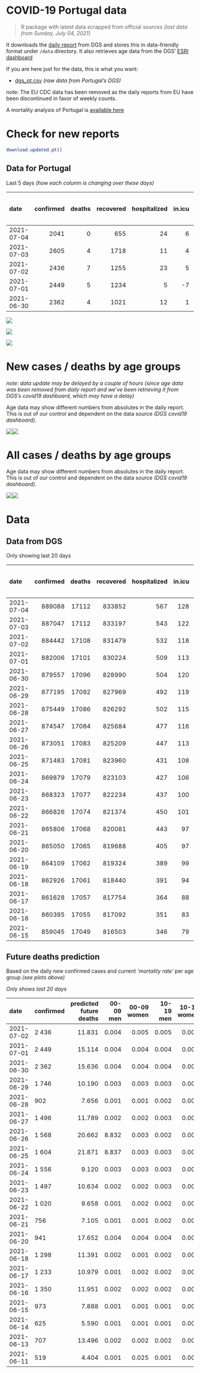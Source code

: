 COVID-19 Portugal data
================

> R package with latest data scrapped from official sources *(last data
> from Sunday, July 04, 2021)*

It downloads the [daily
report](https://covid19.min-saude.pt/relatorio-de-situacao/) from DGS
and stores this in data-friendly format under `/data` directory. It also
retrieves age data from the DGS’ [ESRI
dashboard](https://covid19.min-saude.pt/ponto-de-situacao-atual-em-portugal/)

If you are here just for the data, this is what you want:

-   [dgs\_pt.csv](raw/master/data/dgs_pt.csv) *(raw data from Portugal’s
    DGS)*

note: The EU CDC data has been removed as the daily reports from EU have
been discontinued in favor of weekly counts.

A mortality analysis of Portugal is [available
here](https://averissimo.github.io/covid19-analysis/mortality.html)

# Check for new reports

``` r
download.updated.pt()
```

## Data for Portugal

Last 5 days *(how each column is changing over these days)*

| date       | confirmed | deaths | recovered | hospitalized | in.icu | first vaccine | second vaccine | confirmed m 00-09 | confirmed w 00-09 | confirmed m 10-19 | confirmed w 10-19 | confirmed m 20-29 | confirmed w 20-29 | confirmed m 30-39 | confirmed w 30-39 | confirmed m 40-49 | confirmed w 40-49 | confirmed m 50-59 | confirmed w 50-59 | confirmed m 60-69 | confirmed w 60-69 | confirmed m 70-79 | confirmed w 70-79 | confirmed m 80+ | confirmed w 80+ | death m 00-09 | death w 00-09 | death m 10-19 | death w 10-19 | death m 20-29 | death w 20-29 | death m 30-39 | death w 30-39 | death m 40-49 | death w 40-49 | death m 50-59 | death w 50-59 | death m 60-69 | death w 60-69 | death m 70-79 | death w 70-79 | death m 80+ | death w 80+ |
|:-----------|----------:|-------:|----------:|-------------:|-------:|--------------:|---------------:|------------------:|------------------:|------------------:|------------------:|------------------:|------------------:|------------------:|------------------:|------------------:|------------------:|------------------:|------------------:|------------------:|------------------:|------------------:|------------------:|----------------:|----------------:|--------------:|--------------:|--------------:|--------------:|--------------:|--------------:|--------------:|--------------:|--------------:|--------------:|--------------:|--------------:|--------------:|--------------:|--------------:|--------------:|------------:|------------:|
| 2021-07-04 |      2041 |      0 |       655 |           24 |      6 |         72211 |          66304 |                NA |                NA |                NA |                NA |                NA |                NA |                NA |                NA |                NA |                NA |                NA |                NA |                NA |                NA |                NA |                NA |              NA |              NA |            NA |            NA |            NA |            NA |            NA |            NA |            NA |            NA |            NA |            NA |            NA |            NA |            NA |            NA |            NA |            NA |          NA |          NA |
| 2021-07-03 |      2605 |      4 |      1718 |           11 |      4 |         83204 |          83003 |                NA |                NA |                NA |                NA |                NA |                NA |                NA |                NA |                NA |                NA |                NA |                NA |                NA |                NA |                NA |                NA |              NA |              NA |            NA |            NA |            NA |            NA |            NA |            NA |            NA |            NA |            NA |            NA |            NA |            NA |            NA |            NA |            NA |            NA |          NA |          NA |
| 2021-07-02 |      2436 |      7 |      1255 |           23 |      5 |         93610 |          90771 |               108 |               116 |               198 |               174 |               346 |               296 |               251 |               211 |               181 |               172 |                88 |                91 |                53 |                54 |                23 |                38 |              12 |              18 |             0 |             0 |             0 |             0 |             0 |             0 |             0 |             0 |             0 |             0 |             0 |             0 |             0 |             0 |             2 |             0 |           4 |           1 |
| 2021-07-01 |      2449 |      5 |      1234 |            5 |     -7 |        142847 |         138581 |                95 |               107 |               156 |               144 |               323 |               313 |               224 |               212 |               176 |               221 |                96 |               118 |                58 |                66 |                42 |                42 |              13 |              25 |             0 |             0 |             0 |             0 |             0 |             0 |             0 |             0 |             0 |             0 |             0 |             0 |             0 |             1 |             2 |             0 |           1 |           1 |
| 2021-06-30 |      2362 |      4 |      1021 |           12 |      1 |        121176 |          97551 |               106 |                92 |               148 |               182 |               300 |               244 |               214 |               193 |               195 |               212 |               116 |               117 |                53 |                60 |                35 |                40 |              20 |              23 |             0 |             0 |             0 |             0 |             0 |             0 |             0 |             0 |             0 |             0 |             0 |             0 |             0 |             0 |             1 |             0 |           0 |           3 |

![](README_files/figure-gfm/totals-1.svg)<!-- -->

![](README_files/figure-gfm/differential-1.svg)<!-- -->

![](README_files/figure-gfm/differential_7days-1.svg)<!-- -->

# New cases / deaths by age groups

*note: data update may be delayed by a couple of hours (since age data
was been removed from daily report and we’ve been retrieving it from
DGS’s covid19 dashboard, which may have a delay)*

Age data may show different numbers from absolutes in the daily report.
This is out of our control and dependent on the data source *(DGS
covid19 dashboard)*.

![](README_files/figure-gfm/new_cases_deaths-1.svg)<!-- -->![](README_files/figure-gfm/new_cases_deaths-2.svg)<!-- -->

# All cases / deaths by age groups

Age data may show different numbers from absolutes in the daily report.
This is out of our control and dependent on the data source *(DGS
covid19 dashboard)*.

![](README_files/figure-gfm/total_cases_deaths-1.svg)<!-- -->![](README_files/figure-gfm/total_cases_deaths-2.svg)<!-- -->

# Data

## Data from DGS

Only showing last 20 days

| date       | confirmed | deaths | recovered | hospitalized | in.icu | confirmed m 00-09 | confirmed w 00-09 | confirmed m 10-19 | confirmed w 10-19 | confirmed m 20-29 | confirmed w 20-29 | confirmed m 30-39 | confirmed w 30-39 | confirmed m 40-49 | confirmed w 40-49 | confirmed m 50-59 | confirmed w 50-59 | confirmed m 60-69 | confirmed w 60-69 | confirmed m 70-79 | confirmed w 70-79 | confirmed m 80+ | confirmed w 80+ | death m 00-09 | death w 00-09 | death m 10-19 | death w 10-19 | death m 20-29 | death w 20-29 | death m 30-39 | death w 30-39 | death m 40-49 | death w 40-49 | death m 50-59 | death w 50-59 | death m 60-69 | death w 60-69 | death m 70-79 | death w 70-79 | death m 80+ | death w 80+ | first vaccine | second vaccine |
|:-----------|----------:|-------:|----------:|-------------:|-------:|------------------:|------------------:|------------------:|------------------:|------------------:|------------------:|------------------:|------------------:|------------------:|------------------:|------------------:|------------------:|------------------:|------------------:|------------------:|------------------:|----------------:|----------------:|--------------:|--------------:|--------------:|--------------:|--------------:|--------------:|--------------:|--------------:|--------------:|--------------:|--------------:|--------------:|--------------:|--------------:|--------------:|--------------:|------------:|------------:|--------------:|---------------:|
| 2021-07-04 |    889088 |  17112 |    833852 |          567 |    128 |                NA |                NA |                NA |                NA |                NA |                NA |                NA |                NA |                NA |                NA |                NA |                NA |                NA |                NA |                NA |                NA |              NA |              NA |            NA |            NA |            NA |            NA |            NA |            NA |            NA |            NA |            NA |            NA |            NA |            NA |            NA |            NA |            NA |            NA |          NA |          NA |       5662065 |        3398503 |
| 2021-07-03 |    887047 |  17112 |    833197 |          543 |    122 |                NA |                NA |                NA |                NA |                NA |                NA |                NA |                NA |                NA |                NA |                NA |                NA |                NA |                NA |                NA |                NA |              NA |              NA |            NA |            NA |            NA |            NA |            NA |            NA |            NA |            NA |            NA |            NA |            NA |            NA |            NA |            NA |            NA |            NA |          NA |          NA |       5589854 |        3332199 |
| 2021-07-02 |    884442 |  17108 |    831479 |          532 |    118 |             25354 |             24174 |             41773 |             42025 |             61311 |             68101 |             59297 |             69039 |             65479 |             81472 |             57223 |             72394 |             42397 |             46309 |             26962 |             30199 |           23496 |           46950 |             1 |             1 |             1 |             1 |             7 |             5 |            24 |            20 |            92 |            63 |           335 |           136 |          1074 |           467 |          2295 |          1358 |        5152 |        6076 |       5506650 |        3249196 |
| 2021-07-01 |    882006 |  17101 |    830224 |          509 |    113 |             25246 |             24058 |             41575 |             41851 |             60965 |             67805 |             59046 |             68828 |             65298 |             81300 |             57135 |             72303 |             42344 |             46255 |             26939 |             30161 |           23484 |           46932 |             1 |             1 |             1 |             1 |             7 |             5 |            24 |            20 |            92 |            63 |           335 |           136 |          1074 |           467 |          2293 |          1358 |        5148 |        6075 |       5413040 |        3158425 |
| 2021-06-30 |    879557 |  17096 |    828990 |          504 |    120 |             25151 |             23951 |             41419 |             41707 |             60642 |             67492 |             58822 |             68616 |             65122 |             81079 |             57039 |             72185 |             42286 |             46189 |             26897 |             30119 |           23471 |           46907 |             1 |             1 |             1 |             1 |             7 |             5 |            24 |            20 |            92 |            63 |           335 |           136 |          1074 |           466 |          2291 |          1358 |        5147 |        6074 |       5270193 |        3019844 |
| 2021-06-29 |    877195 |  17092 |    827969 |          492 |    119 |             25045 |             23859 |             41271 |             41525 |             60342 |             67248 |             58608 |             68423 |             64927 |             80867 |             56923 |             72068 |             42233 |             46129 |             26862 |             30079 |           23451 |           46884 |             1 |             1 |             1 |             1 |             7 |             5 |            24 |            20 |            92 |            63 |           335 |           136 |          1074 |           466 |          2290 |          1358 |        5147 |        6071 |       5149017 |        2922293 |
| 2021-06-28 |    875449 |  17086 |    826292 |          502 |    115 |             24968 |             23794 |             41156 |             41404 |             60133 |             67060 |             58440 |             68262 |             64773 |             80716 |             56853 |             71981 |             42190 |             46082 |             26834 |             30051 |           23442 |           46869 |             1 |             1 |             1 |             1 |             7 |             5 |            24 |            20 |            92 |            63 |           335 |           136 |          1074 |           465 |          2289 |          1357 |        5146 |        6069 |       5086547 |        2870076 |
| 2021-06-27 |    874547 |  17084 |    825684 |          477 |    116 |             24947 |             23775 |             41088 |             41334 |             60041 |             66962 |             58357 |             68173 |             64694 |             80650 |             56799 |             71928 |             42165 |             46051 |             26824 |             30036 |           23432 |           46851 |             1 |             1 |             1 |             1 |             7 |             5 |            24 |            20 |            92 |            63 |           334 |           136 |          1074 |           465 |          2289 |          1357 |        5146 |        6068 |       5048460 |        2854857 |
| 2021-06-26 |    873051 |  17083 |    825209 |          447 |    113 |             24884 |             23716 |             40972 |             41241 |             59863 |             66802 |             58238 |             68047 |             64577 |             80513 |             56728 |             71843 |             42122 |             46002 |             26809 |             30015 |           23413 |           46829 |             1 |             1 |             1 |             1 |             7 |             5 |            24 |            20 |            92 |            63 |           334 |           136 |          1073 |           465 |          2289 |          1357 |        5146 |        6068 |       4987437 |        2817796 |
| 2021-06-25 |    871483 |  17081 |    823960 |          431 |    108 |            248816 |             23641 |             40872 |             41144 |             59690 |             66642 |             58085 |             67899 |             64458 |             80368 |             56658 |             71747 |             42087 |             45970 |             26785 |             29989 |           23398 |           46805 |             1 |             1 |             1 |             1 |             7 |             5 |            24 |            20 |            92 |            63 |           334 |           136 |          1073 |           465 |          2289 |          1356 |        5145 |        6068 |       4922099 |        2773507 |
| 2021-06-24 |    869879 |  17079 |    823103 |          427 |    106 |             24756 |             23574 |             40746 |             41026 |             59533 |             66473 |             57961 |             67760 |             64327 |             80236 |             56577 |             71642 |             42052 |             45919 |             26745 |             29964 |           23380 |           46789 |             1 |             1 |             1 |             1 |             7 |             5 |            24 |            20 |            92 |            63 |           334 |           136 |          1073 |           465 |          2289 |          1356 |        5144 |        6067 |       4858850 |        2725370 |
| 2021-06-23 |    868323 |  17077 |    822234 |          437 |    100 |             24684 |             23498 |             40617 |             40902 |             59367 |             66326 |             57846 |             67618 |             64205 |             80080 |             56506 |             71574 |             42017 |             45857 |             26723 |             29939 |           23374 |           46771 |             1 |             1 |             1 |             1 |             7 |             5 |            24 |            20 |            92 |            63 |           334 |           136 |          1072 |           465 |          2289 |          1355 |        5144 |        6067 |       4798204 |        2675508 |
| 2021-06-22 |    866826 |  17074 |    821374 |          450 |    101 |             24625 |             23448 |             40493 |             40818 |             59185 |             66162 |             57714 |             67482 |             64080 |             79956 |             56427 |             71487 |             41985 |             45809 |             26704 |             29920 |           23358 |           46753 |             1 |             1 |             1 |             1 |             7 |             5 |            24 |            20 |            92 |            63 |           333 |           136 |          1072 |           465 |          2289 |          1355 |        5143 |        6066 |       4743032 |        2624060 |
| 2021-06-21 |    865806 |  17068 |    820081 |          443 |     97 |             24602 |             23409 |             40417 |             40754 |             59079 |             66042 |             57626 |             67398 |             63992 |             79870 |             56379 |             71422 |             41961 |             45778 |             26685 |             29898 |           23342 |           46738 |             1 |             1 |             1 |             1 |             7 |             5 |            24 |            20 |            92 |            63 |           333 |           136 |          1072 |           465 |          2287 |          1354 |        5140 |        6066 |       4727518 |        2608463 |
| 2021-06-20 |    865050 |  17065 |    819688 |          405 |     97 |             24578 |             23390 |             40350 |             40706 |             58987 |             65963 |             57579 |             67351 |             63927 |             79805 |             56329 |             71380 |             41938 |             45756 |             26660 |             29877 |           23334 |           46731 |             1 |             1 |             1 |             1 |             7 |             5 |            24 |            20 |            92 |            63 |           333 |           136 |          1072 |           465 |          2287 |          1352 |        5139 |        6066 |       4669305 |        2567766 |
| 2021-06-19 |    864109 |  17062 |    819324 |          389 |     99 |                NA |                NA |                NA |                NA |                NA |                NA |                NA |                NA |                NA |                NA |                NA |                NA |                NA |                NA |                NA |                NA |              NA |              NA |            NA |            NA |            NA |            NA |            NA |            NA |            NA |            NA |            NA |            NA |            NA |            NA |            NA |            NA |            NA |            NA |          NA |          NA |       4621946 |        2476648 |
| 2021-06-18 |    862926 |  17061 |    818440 |          391 |     94 |             24480 |             23302 |             40179 |             40538 |             58795 |             65691 |             57432 |             67185 |             63763 |             79646 |             56221 |             71249 |             41879 |             45680 |             26619 |             29843 |           23309 |           46704 |             1 |             1 |             1 |             1 |             7 |             5 |            24 |            20 |            92 |            63 |           333 |           136 |          1072 |           465 |          2287 |          1352 |        5139 |        6062 |       4598549 |        2449200 |
| 2021-06-17 |    861628 |  17057 |    817754 |          364 |     88 |             24430 |             23274 |             40089 |             40425 |             58664 |             65563 |             57302 |             67082 |             63654 |             79531 |             56152 |             71173 |             41855 |             45648 |             26589 |             29816 |           23295 |           46683 |             1 |             1 |             1 |             1 |             7 |             5 |            24 |            20 |            92 |            63 |           333 |           134 |          1072 |           464 |          2288 |          1353 |        5138 |        6060 |       4500125 |        2379304 |
| 2021-06-16 |    860395 |  17055 |    817092 |          351 |     83 |             24398 |             23219 |             39994 |             40350 |             58540 |             65443 |             57188 |             66969 |             63552 |             79437 |             56085 |             71077 |             41829 |             45598 |             26576 |             29806 |           23275 |           46660 |             1 |             1 |             1 |             1 |             7 |             5 |            24 |            20 |            92 |            63 |           333 |           134 |          1072 |           464 |          2288 |          1351 |        5138 |        6060 |       4438408 |        2329985 |
| 2021-06-15 |    859045 |  17049 |    816503 |          346 |     79 |             24352 |             23180 |             39903 |             40259 |             58382 |             65282 |             57057 |             66866 |             63453 |             79314 |             56033 |             70992 |             41785 |             45545 |             26569 |             29784 |           23262 |           46621 |             1 |             1 |             1 |             1 |             7 |             5 |            24 |            20 |            92 |            63 |           333 |           134 |          1072 |           464 |          2287 |          1349 |        5137 |        6048 |       4387691 |        2278284 |

## Future deaths prediction

Based on the daily new confirmed cases and current *‘mortality rate’*
per age group *(see plots above)*

*Only shows last 20 days*

| date       | confirmed | predicted future deaths | 00-09 men | 00-09 women | 10-19 men | 10-19 women | 20-29 men | 20-29 women | 30-39 men | 30-39 women | 40-49 men | 40-49 women | 50-59 men | 50-59 women | 60-69 men | 60-69 women | 70-79 men | 70-79 women | 80+ men | 80+ women |
|:-----------|:----------|------------------------:|----------:|------------:|----------:|------------:|----------:|------------:|----------:|------------:|----------:|------------:|----------:|------------:|----------:|------------:|----------:|------------:|--------:|----------:|
| 2021-07-02 | 2 436     |                  11.831 |     0.004 |       0.005 |     0.005 |       0.004 |     0.040 |       0.022 |     0.102 |       0.061 |     0.254 |       0.133 |     0.515 |       0.171 |     1.343 |       0.545 |     1.958 |       1.709 |   2.631 |     2.329 |
| 2021-07-01 | 2 449     |                  15.114 |     0.004 |       0.004 |     0.004 |       0.003 |     0.037 |       0.023 |     0.091 |       0.061 |     0.247 |       0.171 |     0.562 |       0.222 |     1.469 |       0.666 |     3.575 |       1.889 |   2.851 |     3.235 |
| 2021-06-30 | 2 362     |                  15.636 |     0.004 |       0.004 |     0.004 |       0.004 |     0.034 |       0.018 |     0.087 |       0.056 |     0.274 |       0.164 |     0.679 |       0.220 |     1.343 |       0.605 |     2.979 |       1.799 |   4.385 |     2.977 |
| 2021-06-29 | 1 746     |                  10.190 |     0.003 |       0.003 |     0.003 |       0.003 |     0.024 |       0.014 |     0.068 |       0.047 |     0.216 |       0.117 |     0.410 |       0.163 |     1.089 |       0.474 |     2.383 |       1.259 |   1.973 |     1.941 |
| 2021-06-28 | 902       |                   7.656 |     0.001 |       0.001 |     0.002 |       0.002 |     0.011 |       0.007 |     0.034 |       0.026 |     0.111 |       0.051 |     0.316 |       0.100 |     0.633 |       0.313 |     0.851 |       0.675 |   2.193 |     2.329 |
| 2021-06-27 | 1 496     |                  11.789 |     0.002 |       0.002 |     0.003 |       0.002 |     0.020 |       0.012 |     0.048 |       0.037 |     0.164 |       0.106 |     0.416 |       0.160 |     1.089 |       0.494 |     1.277 |       0.944 |   4.166 |     2.847 |
| 2021-06-26 | 1 568     |                  20.662 |     8.832 |       0.003 |     0.002 |       0.002 |     0.020 |       0.012 |     0.062 |       0.043 |     0.167 |       0.112 |     0.410 |       0.180 |     0.887 |       0.323 |     2.043 |       1.169 |   3.289 |     3.106 |
| 2021-06-25 | 1 604     |                  21.871 |     8.837 |       0.003 |     0.003 |       0.003 |     0.018 |       0.012 |     0.050 |       0.040 |     0.184 |       0.102 |     0.474 |       0.197 |     0.887 |       0.514 |     3.405 |       1.124 |   3.947 |     2.071 |
| 2021-06-24 | 1 556     |                   9.120 |     0.003 |       0.003 |     0.003 |       0.003 |     0.019 |       0.011 |     0.047 |       0.041 |     0.171 |       0.121 |     0.416 |       0.128 |     0.887 |       0.625 |     1.873 |       1.124 |   1.316 |     2.329 |
| 2021-06-23 | 1 497     |                  10.634 |     0.002 |       0.002 |     0.003 |       0.002 |     0.021 |       0.012 |     0.053 |       0.039 |     0.176 |       0.096 |     0.462 |       0.163 |     0.811 |       0.484 |     1.617 |       0.854 |   3.508 |     2.329 |
| 2021-06-22 | 1 020     |                   9.658 |     0.001 |       0.002 |     0.002 |       0.002 |     0.012 |       0.009 |     0.036 |       0.024 |     0.124 |       0.067 |     0.281 |       0.122 |     0.608 |       0.313 |     1.617 |       0.989 |   3.508 |     1.941 |
| 2021-06-21 | 756       |                   7.105 |     0.001 |       0.001 |     0.002 |       0.001 |     0.011 |       0.006 |     0.019 |       0.014 |     0.091 |       0.050 |     0.293 |       0.079 |     0.583 |       0.222 |     2.128 |       0.944 |   1.754 |     0.906 |
| 2021-06-20 | 941       |                  17.652 |     0.004 |       0.004 |     0.004 |       0.004 |     0.022 |       0.020 |     0.059 |       0.048 |     0.230 |       0.123 |     0.632 |       0.246 |     1.495 |       0.766 |     3.490 |       1.529 |   5.482 |     3.494 |
| 2021-06-18 | 1 298     |                  11.391 |     0.002 |       0.001 |     0.002 |       0.003 |     0.015 |       0.009 |     0.053 |       0.030 |     0.153 |       0.089 |     0.404 |       0.143 |     0.608 |       0.323 |     2.554 |       1.214 |   3.070 |     2.718 |
| 2021-06-17 | 1 233     |                  10.979 |     0.001 |       0.002 |     0.002 |       0.002 |     0.014 |       0.009 |     0.046 |       0.033 |     0.143 |       0.073 |     0.392 |       0.180 |     0.659 |       0.504 |     1.107 |       0.450 |   4.385 |     2.977 |
| 2021-06-16 | 1 350     |                  11.951 |     0.002 |       0.002 |     0.002 |       0.002 |     0.018 |       0.012 |     0.053 |       0.030 |     0.139 |       0.095 |     0.304 |       0.160 |     1.115 |       0.534 |     0.596 |       0.989 |   2.851 |     5.047 |
| 2021-06-15 | 973       |                   7.888 |     0.001 |       0.001 |     0.001 |       0.001 |     0.013 |       0.008 |     0.038 |       0.023 |     0.118 |       0.086 |     0.375 |       0.128 |     0.608 |       0.292 |     2.213 |       0.854 |   1.316 |     1.812 |
| 2021-06-14 | 625       |                   5.590 |     0.001 |       0.001 |     0.001 |       0.001 |     0.006 |       0.005 |     0.018 |       0.018 |     0.093 |       0.042 |     0.146 |       0.081 |     0.557 |       0.242 |     0.936 |       0.405 |   1.096 |     1.941 |
| 2021-06-13 | 707       |                  13.496 |     0.002 |       0.002 |     0.002 |       0.002 |     0.016 |       0.013 |     0.048 |       0.031 |     0.200 |       0.106 |     0.410 |       0.175 |     1.343 |       0.736 |     2.383 |       0.675 |   3.728 |     3.624 |
| 2021-06-11 | 519       |                   4.404 |     0.001 |       0.025 |     0.001 |       0.001 |     0.007 |       0.005 |     0.016 |       0.013 |     0.049 |       0.039 |     0.199 |       0.039 |     0.456 |       0.121 |     0.681 |       0.450 |   0.877 |     1.424 |
